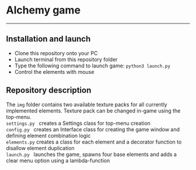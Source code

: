 # Alchemy game
__________________________

## Installation and launch
* Clone this repository onto your PC
* Launch terminal from this repository folder
* Type the following command to launch game:
  ``` python3 launch.py ```
* Control the elements with mouse

## Repository description
The ```img``` folder contains two available texture packs for all currently implemented elements. Texture pack can be changed in-game using the top-menu.\
```settings.py ``` creates a Settings class for top-menu creation\
```config.py ``` creates an Interface class for creating the game window and defining element combination logic\
```elements.py``` creates a class for each element and a decorator function to disallow element duplication\
```launch.py ``` launches the game, spawns four base elements and adds a clear menu option using a lambda-function
